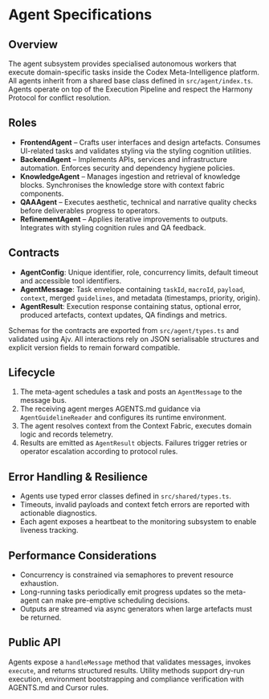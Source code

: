 # Agent Specifications

## Overview

The agent subsystem provides specialised autonomous workers that execute domain-specific tasks inside the Codex Meta-Intelligence platform. All agents inherit from a shared base class defined in `src/agent/index.ts`. Agents operate on top of the Execution Pipeline and respect the Harmony Protocol for conflict resolution.

## Roles

- **FrontendAgent** – Crafts user interfaces and design artefacts. Consumes UI-related tasks and validates styling via the styling cognition utilities.
- **BackendAgent** – Implements APIs, services and infrastructure automation. Enforces security and dependency hygiene policies.
- **KnowledgeAgent** – Manages ingestion and retrieval of knowledge blocks. Synchronises the knowledge store with context fabric components.
- **QAAAgent** – Executes aesthetic, technical and narrative quality checks before deliverables progress to operators.
- **RefinementAgent** – Applies iterative improvements to outputs. Integrates with styling cognition rules and QA feedback.

## Contracts

- **AgentConfig**: Unique identifier, role, concurrency limits, default timeout and accessible tool identifiers.
- **AgentMessage**: Task envelope containing `taskId`, `macroId`, `payload`, `context`, merged `guidelines`, and metadata (timestamps, priority, origin).
- **AgentResult**: Execution response containing status, optional error, produced artefacts, context updates, QA findings and metrics.

Schemas for the contracts are exported from `src/agent/types.ts` and validated using Ajv. All interactions rely on JSON serialisable structures and explicit version fields to remain forward compatible.

## Lifecycle

1. The meta-agent schedules a task and posts an `AgentMessage` to the message bus.
2. The receiving agent merges AGENTS.md guidance via `AgentGuidelineReader` and configures its runtime environment.
3. The agent resolves context from the Context Fabric, executes domain logic and records telemetry.
4. Results are emitted as `AgentResult` objects. Failures trigger retries or operator escalation according to protocol rules.

## Error Handling & Resilience

- Agents use typed error classes defined in `src/shared/types.ts`.
- Timeouts, invalid payloads and context fetch errors are reported with actionable diagnostics.
- Each agent exposes a heartbeat to the monitoring subsystem to enable liveness tracking.

## Performance Considerations

- Concurrency is constrained via semaphores to prevent resource exhaustion.
- Long-running tasks periodically emit progress updates so the meta-agent can make pre-emptive scheduling decisions.
- Outputs are streamed via async generators when large artefacts must be returned.

## Public API

Agents expose a `handleMessage` method that validates messages, invokes `execute`, and returns structured results. Utility methods support dry-run execution, environment bootstrapping and compliance verification with AGENTS.md and Cursor rules.
